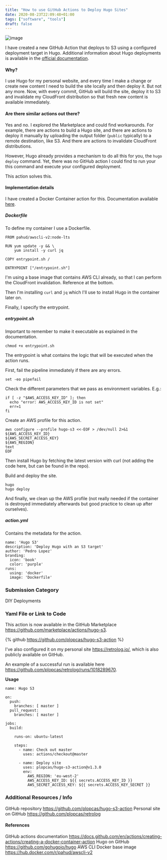 ```yaml
---
title: "How to use GitHub Actions to Deploy Hugo Sites"
date: 2020-08-23T22:09:48+01:00
tags: ["software", "tools"]
draft: false
---
```


![image](/images/how-to-use-github-actions-to-deploy-hugo-sites.jpg)

I have created a new GitHub Action that deploys to S3 using a configured deployment target in Hugo. Additional information about Hugo deployments is available in the [official documentation](https://gohugo.io/hosting-and-deployment/hugo-deploy/).

<!--more-->

#### Why?

I use Hugo for my personal website, and every time I make a change or create new content I need to build the site locally and then deploy it. But not any more. Now, with every commit, GitHub will build the site, deploy it to S3 and invalidate my CloudFront distribution so that fresh new content is available immediately.

#### Are there similar actions out there?

Yes and no. I explored the Marketplace and could find workarounds. For example, there are actions to build a Hugo site, and there are actions to deploy it manually by uploading the output folder (`public` typically) to a remote destination, like S3. And there are actions to invalidate CloudFront distributions.

However, Hugo already provides a mechanism to do all this for you, the `hugo deploy` command. Yet, there was no GitHub action I could find to run your this command and execute your configured deployment.

This action solves this.

#### Implementation details

I have created a Docker Container action for this. Documentation available [here](https://docs.github.com/en/actions/creating-actions/creating-a-docker-container-action).

##### Dockerfile

To define my container I use a Dockerfile.

```
FROM pahud/awscli-v2:node-lts

RUN yum update -y && \
    yum install -y curl jq

COPY entrypoint.sh /

ENTRYPOINT ["/entrypoint.sh"]
```

I'm using a base image that contains AWS CLI already, so that I can perform the CloudFront invalidation. Reference at the bottom.

Then I'm installing `curl` and `jq` which I'll use to install Hugo in the container later on.

Finally, I specify the entrypoint.

##### entrypoint.sh

Important to remember to make it executable as explained in the documentation.

```
chmod +x entrypoint.sh
```

The entrypoint is what contains the logic that will be executed when the action runs.

First, fail the pipeline immediately if there are any errors.

```
set -eo pipefail
```

Check the different parameters that we pass as environment variables. E.g.:

```
if [ -z "$AWS_ACCESS_KEY_ID" ]; then
  echo "error: AWS_ACCESS_KEY_ID is not set"
  err=1
fi
```

Create an AWS profile for this action.

```
aws configure --profile hugo-s3 <<-EOF > /dev/null 2>&1
${AWS_ACCESS_KEY_ID}
${AWS_SECRET_ACCESS_KEY}
${AWS_REGION}
text
EOF
```

Then install Hugo by fetching the latest version with curl (not adding the code here, but can be found in the repo).

Build and deploy the site.

```
hugo
hugo deploy
```

And finally, we clean up the AWS profile (not really needed if the container is destroyed immediately afterwards but good practice to clean up after ourselves).

##### action.yml

Contains the metadata for the action.

```
name: 'Hugo S3'
description: 'Deploy Hugo with an S3 target'
author: 'Pedro Lopez'
branding:
  icon: 'book'
  color: 'purple'
runs:
  using: 'docker'
  image: 'Dockerfile'
```

### Submission Category

DIY Deployments

### Yaml File or Link to Code

This action is now available in the GitHub Marketplace 
https://github.com/marketplace/actions/hugo-s3.

{% github https://github.com/plopcas/hugo-s3-action %}

I've also configured it on my personal site https://retrolog.io/, which is also publicly available on GitHub.

An example of a successful run is available here 
https://github.com/plopcas/retrolog/runs/1018289670.

**Usage**

```
name: Hugo S3

on:
  push:
    branches: [ master ]
  pull_request:
    branches: [ master ]

jobs:
  build:
    
    runs-on: ubuntu-latest

    steps:
      - name: Check out master
        uses: actions/checkout@master
          
      - name: Deploy site
        uses: plopcas/hugo-s3-action@v1.3.0
        env:
          AWS_REGION: 'eu-west-2'
          AWS_ACCESS_KEY_ID: ${{ secrets.ACCESS_KEY_ID }}
          AWS_SECRET_ACCESS_KEY: ${{ secrets.ACCESS_KEY_SECRET }}
```

### Additional Resources / Info

GitHub repository https://github.com/plopcas/hugo-s3-action
Personal site on GitHub https://github.com/plopcas/retrolog

#### References

GitHub actions documentation https://docs.github.com/en/actions/creating-actions/creating-a-docker-container-action
Hugo on GitHub https://github.com/gohugoio/hugo
AWS CLI Docker base image https://hub.docker.com/r/pahud/awscli-v2
